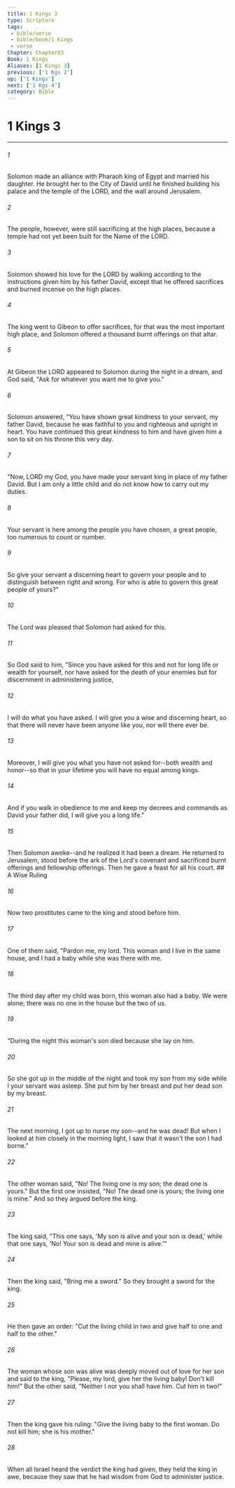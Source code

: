 ```yaml
---
title: 1 Kings 3
type: Scripture
tags:
 - bible/verse
 - bible/book/1 Kings
 - verse
Chapter: Chapter03
Book: 1 Kings
Aliases: [1 Kings 3]
previous: ['1 Kgs 2']
up: ['1 Kings']
next: ['1 Kgs 4']
category: Bible
---
```

# 1 Kings 3

***


###### 1 
Solomon made an alliance with Pharaoh king of Egypt and married his daughter. He brought her to the City of David until he finished building his palace and the temple of the LORD, and the wall around Jerusalem. 

###### 2 
The people, however, were still sacrificing at the high places, because a temple had not yet been built for the Name of the LORD. 

###### 3 
Solomon showed his love for the LORD by walking according to the instructions given him by his father David, except that he offered sacrifices and burned incense on the high places. 

###### 4 
The king went to Gibeon to offer sacrifices, for that was the most important high place, and Solomon offered a thousand burnt offerings on that altar. 

###### 5 
At Gibeon the LORD appeared to Solomon during the night in a dream, and God said, "Ask for whatever you want me to give you." 

###### 6 
Solomon answered, "You have shown great kindness to your servant, my father David, because he was faithful to you and righteous and upright in heart. You have continued this great kindness to him and have given him a son to sit on his throne this very day. 

###### 7 
"Now, LORD my God, you have made your servant king in place of my father David. But I am only a little child and do not know how to carry out my duties. 

###### 8 
Your servant is here among the people you have chosen, a great people, too numerous to count or number. 

###### 9 
So give your servant a discerning heart to govern your people and to distinguish between right and wrong. For who is able to govern this great people of yours?" 

###### 10 
The Lord was pleased that Solomon had asked for this. 

###### 11 
So God said to him, "Since you have asked for this and not for long life or wealth for yourself, nor have asked for the death of your enemies but for discernment in administering justice, 

###### 12 
I will do what you have asked. I will give you a wise and discerning heart, so that there will never have been anyone like you, nor will there ever be. 

###### 13 
Moreover, I will give you what you have not asked for--both wealth and honor--so that in your lifetime you will have no equal among kings. 

###### 14 
And if you walk in obedience to me and keep my decrees and commands as David your father did, I will give you a long life." 

###### 15 
Then Solomon awoke--and he realized it had been a dream. He returned to Jerusalem, stood before the ark of the Lord's covenant and sacrificed burnt offerings and fellowship offerings. Then he gave a feast for all his court. ## A Wise Ruling 

###### 16 
Now two prostitutes came to the king and stood before him. 

###### 17 
One of them said, "Pardon me, my lord. This woman and I live in the same house, and I had a baby while she was there with me. 

###### 18 
The third day after my child was born, this woman also had a baby. We were alone; there was no one in the house but the two of us. 

###### 19 
"During the night this woman's son died because she lay on him. 

###### 20 
So she got up in the middle of the night and took my son from my side while I your servant was asleep. She put him by her breast and put her dead son by my breast. 

###### 21 
The next morning, I got up to nurse my son--and he was dead! But when I looked at him closely in the morning light, I saw that it wasn't the son I had borne." 

###### 22 
The other woman said, "No! The living one is my son; the dead one is yours." But the first one insisted, "No! The dead one is yours; the living one is mine." And so they argued before the king. 

###### 23 
The king said, "This one says, 'My son is alive and your son is dead,' while that one says, 'No! Your son is dead and mine is alive.'" 

###### 24 
Then the king said, "Bring me a sword." So they brought a sword for the king. 

###### 25 
He then gave an order: "Cut the living child in two and give half to one and half to the other." 

###### 26 
The woman whose son was alive was deeply moved out of love for her son and said to the king, "Please, my lord, give her the living baby! Don't kill him!" But the other said, "Neither I nor you shall have him. Cut him in two!" 

###### 27 
Then the king gave his ruling: "Give the living baby to the first woman. Do not kill him; she is his mother." 

###### 28 
When all Israel heard the verdict the king had given, they held the king in awe, because they saw that he had wisdom from God to administer justice. 

